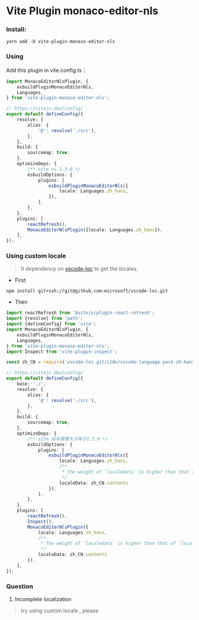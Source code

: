 # Vite Plugin monaco-editor-nls

### Install:

```shell
yarn add -D vite-plugin-monaco-editor-nls
```

### Using

Add this plugin in vite.config.ts：

```typescript
import MonacoEditorNlsPlugin, {
    esbuildPluginMonacoEditorNls,
    Languages,
} from 'vite-plugin-monaco-editor-nls';

// https://vitejs.dev/config/
export default defineConfig({
    resolve: {
        alias: {
            '@': resolve('./src'),
        },
    },
    build: {
        sourcemap: true,
    },
    optimizeDeps: {
        /** vite >= 2.3.0 */
        esbuildOptions: {
            plugins: [
                esbuildPluginMonacoEditorNls({
                    locale: Languages.zh_hans,
                }),
            ],
        },
    },
    plugins: [
        reactRefresh(),
        MonacoEditorNlsPlugin({locale: Languages.zh_hans}),
    ],
});
```

### Using custom locale

> It dependency on [vscode-loc](https://github.com/microsoft/vscode-loc) to get the locales.

- First

`npm install git+ssh://git@github.com:microsoft/vscode-loc.git`

- Then

```typescript
import reactRefresh from '@vitejs/plugin-react-refresh';
import {resolve} from 'path';
import {defineConfig} from 'vite';
import MonacoEditorNlsPlugin, {
    esbuildPluginMonacoEditorNls,
    Languages,
} from 'vite-plugin-monaco-editor-nls';
import Inspect from 'vite-plugin-inspect';

const zh_CN = require('vscode-loc.git/i18n/vscode-language-pack-zh-hans/translations/main.i18n.json')

// https://vitejs.dev/config/
export default defineConfig({
    base: './',
    resolve: {
        alias: {
            '@': resolve('./src'),
        },
    },
    build: {
        sourcemap: true,
    },
    optimizeDeps: {
        /** vite 版本需要大于等于2.3.0 */
        esbuildOptions: {
            plugins: [
                esbuildPluginMonacoEditorNls({
                    locale: Languages.zh_hans,
                    /**
                     * The weight of `localedata` is higher than that of `locale`
                     */
                    localeData: zh_CN.contents
                }),
            ],
        },
    },
    plugins: [
        reactRefresh(),
        Inspect(),
        MonacoEditorNlsPlugin({
            locale: Languages.zh_hans,
            /**
             * The weight of `localedata` is higher than that of `locale`
             */
            localeData: zh_CN.contents
        }),
    ],
});

```

### Question

1. Incomplete localization

> try using custom locale , please
